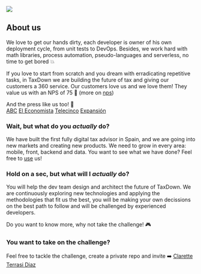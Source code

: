 ![](https://github.com/TaxDownAutomation/coding-challenge/raw/master/assets/logo.png)

## About us

We love to get our hands dirty, each developer is owner of his own deployment cycle, from unit tests to DevOps. Besides, we work hard with math libraries, process automation, pseudo-languages and serverless, no time to get bored :boom:

If you love to start from scratch and you dream with erradicating repetitive tasks, in TaxDown we are building the future of tax and giving our customers a 360 service. Our customers love us and we love them! They value us with an NPS of 75 :gift: (more on [nps](https://en.wikipedia.org/wiki/Net_Promoter))

And the press like us too! :newspaper:  
[ABC](https://www.abc.es/economia/declaracion-renta/abci-seis-deducciones-autonomicas-poco-conocidas-ayudan-ahorrar-declaracion-renta-201906140223_noticia.html)
[El Economista](https://www.eleconomista.es/declaracion-renta/noticias/9939100/06/19/Renta-2018-2019-Dime-donde-declaras-y-te-dire-cuanto-puedes-ahorrar-seis-deducciones-autonomicas-desconocidas.html)
[Telecinco](https://www.telecinco.es/informativos/economia/multas-recargos-retraso-declaracion-renta-taxdown_18_2772270095.html)
[Expansión](https://www.expansion.com/pymes/2019/06/21/5d0374bde5fdea76798b4765.html)

### Wait, but what do you *actually* do?

We have built the first fully digital tax advisor in Spain, and we are going into new markets and creating new products. We need to grow in every area: mobile, front, backend and data. You want to see what we have done? Feel free to [use](https://app.taxdown.es/landing) us!

### Hold on a sec, but what will I *actually* do?

You will help the dev team design and architect the future of TaxDown. We are continuously exploring new technologies and applying the methodologies that fit us the best, you will be making your own decissions on the best path to follow and will be challenged by experienced developers.

Do you want to know more, why not take the challenge! :video_game:

### You want to take on the challenge?

Feel free to tackle the challenge, create a private repo and invite :arrow_right: [Clarette Terrasi Diaz](https://github.com/cterrasid)
